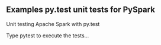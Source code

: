 ## Examples py.test unit tests for PySpark

Unit testing Apache Spark with py.test

Type pytest to execute the tests...
